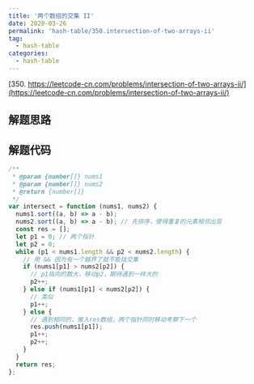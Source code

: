 ```yaml
---
title: '两个数组的交集 II'
date: 2020-03-26
permalink: 'hash-table/350.intersection-of-two-arrays-ii'
tag:
  - hash-table
categories:
  - hash-table
---
```


[350. https://leetcode-cn.com/problems/intersection-of-two-arrays-ii/](https://leetcode-cn.com/problems/intersection-of-two-arrays-ii/)

## 解题思路

## 解题代码

```js
/**
 * @param {number[]} nums1
 * @param {number[]} nums2
 * @return {number[]}
 */
var intersect = function (nums1, nums2) {
  nums1.sort((a, b) => a - b);
  nums2.sort((a, b) => a - b); // 先排序，使得重复的元素相邻出现
  const res = [];
  let p1 = 0; // 两个指针
  let p2 = 0;
  while (p1 < nums1.length && p2 < nums2.length) {
    // 用 && 因为有一个越界了就不能找交集
    if (nums1[p1] > nums2[p2]) {
      // p1指向的数大，移动p2，期待遇到一样大的
      p2++;
    } else if (nums1[p1] < nums2[p2]) {
      // 类似
      p1++;
    } else {
      // 遇到相同的，推入res数组，两个指针同时移动考察下一个
      res.push(nums1[p1]);
      p1++;
      p2++;
    }
  }
  return res;
};
```
